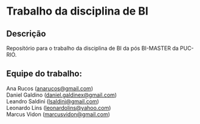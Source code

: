 # Trabalho da disciplina de BI
## Descrição
Reposítório para o trabalho da disciplina de BI da pós BI-MASTER da PUC-RIO.

## Equipe do trabalho:<br />
Ana Rucos (anarucos@gmail.com)<br />
Daniel Galdino (daniel.galdinex@gmail.com)<br />
Leandro Saldini (lsaldini@gmail.com)<br />
Leonardo Lins (leonardolins@yahoo.com)<br />
Marcus Vidon (marcusvidon@gmail.com)<br />

